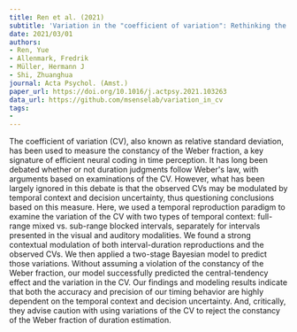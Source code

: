 ```yaml
---
title: Ren et al. (2021)
subtitle: 'Variation in the "coefficient of variation": Rethinking the violation of the scalar property in time-duration judgments'
date: 2021/03/01
authors:
- Ren, Yue
- Allenmark, Fredrik
- Müller, Hermann J
- Shi, Zhuanghua
journal: Acta Psychol. (Amst.)
paper_url: https://doi.org/10.1016/j.actpsy.2021.103263
data_url: https://github.com/msenselab/variation_in_cv
tags:
- 
---
```


The coefficient of variation (CV), also known as relative standard deviation, has been used to measure the constancy of the Weber fraction, a key signature of efficient neural coding in time perception. It has long been debated whether or not duration judgments follow Weber's law, with arguments based on examinations of the CV. However, what has been largely ignored in this debate is that the observed CVs may be modulated by temporal context and decision uncertainty, thus questioning conclusions based on this measure. Here, we used a temporal reproduction paradigm to examine the variation of the CV with two types of temporal context: full-range mixed vs. sub-range blocked intervals, separately for intervals presented in the visual and auditory modalities. We found a strong contextual modulation of both interval-duration reproductions and the observed CVs. We then applied a two-stage Bayesian model to predict those variations. Without assuming a violation of the constancy of the Weber fraction, our model successfully predicted the central-tendency effect and the variation in the CV. Our findings and modeling results indicate that both the accuracy and precision of our timing behavior are highly dependent on the temporal context and decision uncertainty. And, critically, they advise caution with using variations of the CV to reject the constancy of the Weber fraction of duration estimation.
